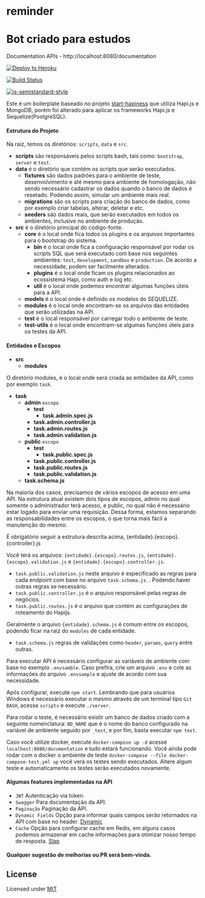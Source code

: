 # reminder

Bot criado para estudos
===

Documentation APIs - http://localhost:8080/documentation

[![Deploy to Heroku](https://www.herokucdn.com/deploy/button.svg)](https://heroku.com/deploy)

[![Build Status][travis-badge]][travis-url]

[travis-badge]: https://travis-ci.org/FernandoCagale/hapi-api-boilerplate.svg?branch=master
[travis-url]: https://travis-ci.org/FernandoCagale/hapi-api-boilerplate


[![js-semistandard-style](https://cdn.rawgit.com/flet/semistandard/master/badge.svg)](https://github.com/Flet/semistandard)

Este é um boilerplate baseado no projeto [start-hapiness](https://github.com/thebergamo/start-hapiness) que utiliza Hapi.js e MongoDB, porém foi alterado para aplicar os frameworks Hapi.js e Sequelize(PostgreSQL).

#### Estrutura do Projeto
Na raiz, temos os diretórios: `scripts`, `data` e `src`. 

* **scripts** são responsáveis pelos scripts bash, tais como: `bootstrap`,` server` e `test`.
* **data**  é o diretório que contém os scripts que serão executados.
    * **fixtures** são dados padrões para o ambiente de teste, desenvolvimento e até mesmo para ambiente de homologação, não sendo necessário cadastrar os dados quando o banco de dados é resetado. Podendo assim, simular um ambiente mais real.
    * **migrations** são os scripts para criação do banco de dados, como por exemplo criar tabelas, alterar, deletar e etc.
    * **seeders** são dados reais, que serão executados em todos os ambientes, inclusive no ambiente de produção.
* **src** é o diretório principal do código-fonte.
    * **core** é o local onde fica todos os plugins e os arquivos importantes para o bootstrap do sistema.
        * **bin** é o local onde fica a configuração responsável por rodar os scripts SQL que será executado com base nos seguintes ambientes: `test`, `development`, `sandbox` e `production`. De acordo a necessidade, podem ser facilmente alterados.
        * **plugins** é o local onde ficam os plugins relacionados ao ecossistema Hapi, como auth e log etc.
        * **util** é o local onde podemos encontrar algumas funções úteis para a API.
    * **models** é o local onde é definido os modelos do SEQUELIZE.
    * **modules** é o local onde encontram-se os arquivos das entidades que serão utilizadas na API.
    * **test** é o local responsável por carregar todo o ambiente de teste.
    * **test-utils** é o local onde encontram-se algumas funções úteis para os testes da API.

#### Entidades e Escopos
* **src**
    * **modules**

O diretório modules, é o local onde será criada as entidades da API, como por exemplo `task`.

* **task**
   * **admin** `escopo`
      * **test**
        * **task.admin.spec.js**
      * **task.admin.controller.js**
      * **task.admin.routes.js**
      * **task.admin.validation.js**
   * **public** `escopo`
      * **test**
        * **task.public.spec.js**
      * **task.public.controller.js**
      * **task.public.routes.js**
      * **task.public.validation.js**
   * **task.schema.js**

Na maioria dos casos, precisamos de vários escopos de acesso em uma API. Na estrutura atual existem dois tipos de escopos, admin no qual somente o administrador terá acesso, e public, no qual não é necessário estar logado para enviar uma requisição. Dessa forma, estamos separando as responsabilidades entre os escopos, o que torna mais fácil a manutenção do mesmo.

É obrigatório seguir a estrutura descrita acima, {entidade}.{escopo}.{controller}.js

Você terá os arquivos: `{entidade}.{escopo}.routes.js`, `{entidade}.{escopo}.validation.js` e `{entidade}.{escopo}.controller.js`.
* `task.public.validation.js` neste arquivo é especificado as regras para cada endpoint com base no arquivo `task.schema.js`. . Podendo haver outras regras se necessário.
* `task.public.controller.js` é o arquivo responsável pelas regras de negócios.
* `task.public.routes.js`  é o arquivo que contém as configurações de roteamento do Hapijs.

Geralmente o arquivo `{entidade}.schema.js`  é comum entre os escopos, podendo ficar na raiz do `modules` de cada entidade.
* `task.schema.js` regras de validações como `header`, `params`, `query` entre outras.

Para executar API é necessário configurar as variáveis de ambiente com base no exemplo `.envsamble`. Caso prefira, crie um arquivo `.env` e cole as informações do arquivo `.envsample` e ajuste de acordo com sua necessidade.

Após configurar, execute `npm start`. Lembrando que para usuários Windows é necessário executar o mesmo através de um terminal tipo `Git BASH`, acesse `scripts` e execute `./server`.

Para rodar o teste, é necessário existir um banco de dados criado com a seguinte nomenclatura: `BD_NAME`  que é o nome do banco configurado na variável de ambiente seguido por `_test`, e por fim, basta executar `npm test`.

Caso você utilize docker, execute `docker-compose up -d` acesse `localhost:8080/documentation` e tudo estará funcionando. Você ainda pode rodar com o docker o ambiente de teste `docker-compose --file docker-compose-test.yml up` você verá os testes sendo executados. Altere algum teste e automaticamente os testes serão executados novamente.

#### Algumas features implementadas na API

* `JWT`  Autenticação via token.
* `Swagger` Para documentação da API.
* `Paginação` Paginação da API.
* `Dynamic Fields` Opção para informar quais campos serão retornados na API com base no header. [Dynamic](https://github.com/FernandoCagale/hapi-sequelize-dynamic-fields)
* `Cache` Opção para configurar cache em Redis, em alguns casos podemos armazenar em cache informações para otimizar nosso tempo de resposta. [Slap](https://github.com/FernandoCagale/hapi-slap)

#### Qualquer sugestão de melhorias ou PR será bem-vinda.

## License

Licensed under [MIT](https://github.com/FernandoCagale/hapi-api-boilerplate/blob/master/LICENSE)
